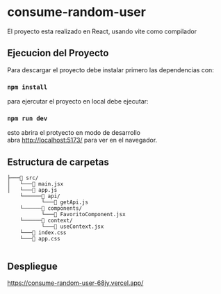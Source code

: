 # consume-random-user

El proyecto esta realizado en React, usando vite como compilador

## Ejecucion del Proyecto

Para descargar el proyecto debe instalar primero las dependencias con:

### `npm install`

para ejercutar el proyecto en local debe ejecutar:
### `npm run dev`
esto abrira el protyecto en modo de desarrollo  
abra [http://localhost:5173/](http://localhost:5173/) para ver en el navegador.

## Estructura de carpetas
``````
├───📁 src/
│   └───📄 main.jsx
│   └───📄 app.js
    └──────📁 api/
           └───📄 getApi.js
    └──────📁 components/
           └───📄 FavoritoComponent.jsx
    └──────📁 context/
           └───📄 useContext.jsx
    └───📄 index.css
    └───📄 app.css
           
``````

## Despliegue
 https://consume-random-user-68jy.vercel.app/

